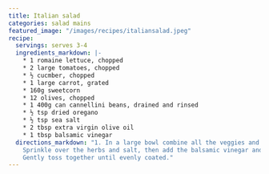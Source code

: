 ```yaml
---
title: Italian salad
categories: salad mains
featured_image: "/images/recipes/italiansalad.jpeg"
recipe:
  servings: serves 3-4
  ingredients_markdown: |-
    * 1 romaine lettuce, chopped
    * 2 large tomatoes, chopped
    * ½ cucmber, chopped
    * 1 large carrot, grated
    * 160g sweetcorn
    * 12 olives, chopped
    * 1 400g can cannellini beans, drained and rinsed
    * ½ tsp dried oregano
    * ½ tsp sea salt
    * 2 tbsp extra virgin olive oil
    * 1 tbsp balsamic vinegar
  directions_markdown: "1. In a large bowl combine all the veggies and beans. \n2.
    Sprinkle over the herbs and salt, then add the balsamic vinegar and olive oil.\n3.
    Gently toss together until evenly coated."
---
```

